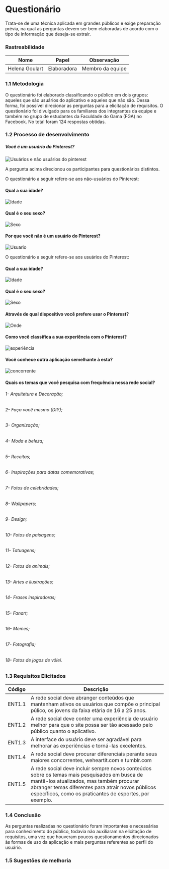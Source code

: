 # Questionário


  Trata-se de uma técnica aplicada em grandes públicos e exige preparação prévia,
  na qual as perguntas devem ser bem elaboradas de acordo com o tipo de
  informação que deseja-se extrair.

### Rastreabilidade

  | Nome | Papel | Observação |
  |--|--|--|
  | Helena Goulart | Elaboradora | Membro da equipe |

### 1.1 Metodologia

  O questionário foi elaborado classificando o público em dois grupos: aqueles
  que são usuários do aplicativo e aqueles que não são. Dessa forma, foi possível
  direcionar as perguntas para a elicitação de requisitos. O questionário foi
  divulgado para os familiares dos integrantes da equipe e também no grupo de
  estudantes da Faculdade do Gama (FGA) no Facebook. No total foram 124 respostas obtidas.

### 1.2 Processo de desenvolvimento

##### Você é um usuário do Pinterest?

![Usuários e não usuários do pinterest](img/usuarioounao.png)

A pergunta acima direcionou os participantes para questionários distintos.

O questionário a seguir refere-se aos não-usuários do Pinterest:


#### Qual a sua idade?
![Idade](img/idade1.png)

#### Qual é o seu sexo?

![Sexo](img/sexo1.png)

#### Por que você não é um usuário do Pinterest?

![Usuario](img/pqnaoe.png)


O questionário a seguir refere-se aos usuários do Pinterest:


#### Qual a sua idade?

![Idade](img/idade.png)

#### Qual é o seu sexo?

![Sexo](img/sexo.png)

#### Através de qual dispositivo você prefere usar o Pinterest?

![Onde](img/ondeusa.png)

#### Como você classifica a sua experiência com o Pinterest?

![experiência](img/experiencia.png)

#### Você conhece outra aplicação semelhante à esta?

![concorrente](img/concorrente.png)

#### Quais os temas que você pesquisa com frequência nessa rede social?
###### 1- Arquitetura e Decoração;
###### 2- Faça você mesmo (DIY);
###### 3- Organização;
###### 4- Moda e beleza;
###### 5- Receitas;
###### 6- Inspirações para datas comemorativas;
###### 7- Fotos de celebridades;
###### 8- Wallpapers;
###### 9- Design;
###### 10- Fotos de paisagens;
###### 11- Tatuagens;
###### 12- Fotos de animais;
###### 13- Artes e ilustrações;
###### 14- Frases inspiradoras;
###### 15- Fanart;
###### 16- Memes;
###### 17- Fotografia;
###### 18- Fotos de jogos de vôlei.

### 1.3 Requisitos Elicitados

| Código | Descrição |
|--|--|
| ENT1.1 | A rede social deve abranger conteúdos que mantenham ativos os usuários que compõe o principal púlico, os jovens da faixa etária de 16 a 25 anos.|
| ENT1.2 | A rede social deve conter uma experiência de usuário melhor para que o site possa ser tão acessado pelo público quanto o aplicativo. |
| ENT1.3 | A interface do usuário deve ser agradável para melhorar as experiências e torná-las excelentes. |
| ENT1.4 | A rede social deve procurar diferenciais perante seus maiores concorrentes, weheartit.com e tumblr.com |
| ENT1.5 | A rede social deve incluir sempre novos conteúdos sobre os temas mais pesquisados em busca de mantê-los atualizados, mas também procurar abranger temas diferentes para atrair novos públicos específicos, como os praticantes de esportes, por exemplo. |

### 1.4 Conclusão

  As perguntas realizadas no questionário foram importantes e necessárias para conhecimento do público, todavia não auxiliaram na elicitação de requisitos, uma vez que houveram poucos questionamentos direcionados às formas de uso da aplicação e mais perguntas referentes ao perfil do usuário.

  ### 1.5 Sugestões de melhoria
